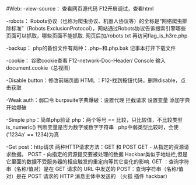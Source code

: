 #Web:
-view-source： 查看网页源代码
F12开启调试，查看html

-robots：
Robots协议（也称为爬虫协议、机器人协议等）的全称是“网络爬虫排除标准”（Robots ExclusionProtocol），网站通过Robots协议告诉搜索引擎哪些页面可以抓取，哪些页面不能抓取.
网页后加/robots.txt  再访问flag_is_h3re.php

-backup：
php的备份文件有两种：.php~和.php.bak 记事本打开下载文件

-cookie：
谷歌cookie查看  F12-network-Doc-Header/
Console 输入document.cookie（总视图）


-Disable button：修改前端页面
HTML ：F12-找到按钮代码，删除disable，点击获取

-Weak auth：弱口令
burpsuite字典爆破：设置代理 拦截请求 设置变量 添加字典 开始爆破

-Simple php：简单php验证
php：两个等号 == 比较，只比较值，不比较类型
is_numeric() 判断变量是否为数字或数字字符串
  php中弱类型比较时，会使('1234a' == 1234)为真

-Get post：http请求
 两种HTTP请求方法：GET 和 POST
GET - 从指定的资源请求数据。
POST - 向指定的资源提交要被处理的数据
Hackbar类似于地址栏,但是它里面的数据不受服务器的相应触发的重定向等其它变化的影响.
GET ：查询字符串（名称/值对）是在 GET 请求的 URL 中发送的 
POST：查询字符串（名称/值对）是在 POST 请求的 HTTP 消息主体中发送的
（火狐 插件 hackbar）

